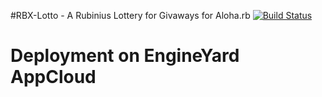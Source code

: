 #RBX-Lotto - A Rubinius Lottery for Givaways for Aloha.rb
[![Build Status](http://travis-ci.org/jwang/rbx-lotto.png)](http://travis-ci.org/jwang/rbx-lotto)

# Deployment on EngineYard AppCloud